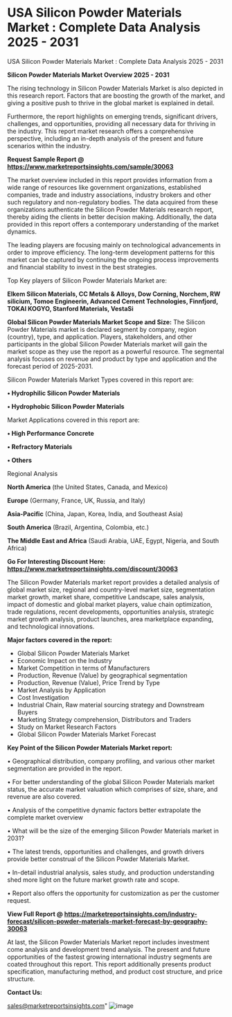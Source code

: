 # USA Silicon Powder Materials Market : Complete Data Analysis 2025 - 2031
USA Silicon Powder Materials Market : Complete Data Analysis 2025 - 2031

<Strong> Silicon Powder Materials Market Overview 2025 - 2031</strong>

The rising technology in Silicon Powder Materials Market is also depicted in this research report. Factors that are boosting the growth of the market, and giving a positive push to thrive in the global market is explained in detail.

Furthermore, the report highlights on emerging trends, significant drivers, challenges, and opportunities, providing all necessary data for thriving in the industry. This report market research offers a comprehensive perspective, including an in-depth analysis of the present and future scenarios within the industry.

<strong>Request Sample Report @ <a href=https://www.marketreportsinsights.com/sample/30063>https://www.marketreportsinsights.com/sample/30063</a></strong>

The market overview included in this report provides information from a wide range of resources like government organizations, established companies, trade and industry associations, industry brokers and other such regulatory and non-regulatory bodies. The data acquired from these organizations authenticate the Silicon Powder Materials research report, thereby aiding the clients in better decision making. Additionally, the data provided in this report offers a contemporary understanding of the market dynamics.

The leading players are focusing mainly on technological advancements in order to improve efficiency. The long-term development patterns for this market can be captured by continuing the ongoing process improvements and financial stability to invest in the best strategies.

Top Key players of Silicon Powder Materials Market are:

<strong>Elkem Silicon Materials, CC Metals & Alloys, Dow Corning, Norchem, RW silicium, Tomoe Engineerin, Advanced Cement Technologies, Finnfjord, TOKAI KOGYO, Stanford Materials, VestaSi</strong>

<strong><b>Global Silicon Powder Materials Market Scope and Size:</b></strong>
The Silicon Powder Materials market is declared segment by company, region (country), type, and application. Players, stakeholders, and other participants in the global Silicon Powder Materials market will gain the market scope as they use the report as a powerful resource. The segmental analysis focuses on revenue and product by type and application and the forecast period of 2025-2031.

Silicon Powder Materials Market Types covered in this report are:

<strong>• Hydrophilic Silicon Powder Materials

• Hydrophobic Silicon Powder Materials</strong>

Market Applications covered in this report are:

<strong>• High Performance Concrete

• Refractory Materials

• Others</strong> 

Regional Analysis

<strong>North America</strong> (the United States, Canada, and Mexico)

<strong>Europe</strong> (Germany, France, UK, Russia, and Italy)

<strong>Asia-Pacific</strong> (China, Japan, Korea, India, and Southeast Asia)

<strong>South America</strong> (Brazil, Argentina, Colombia, etc.)

<strong>The Middle East and Africa</strong> (Saudi Arabia, UAE, Egypt, Nigeria, and South Africa)

<strong>Go For Interesting Discount Here: <a href=https://www.marketreportsinsights.com/discount/30063>https://www.marketreportsinsights.com/discount/30063</a></strong>

The Silicon Powder Materials market report provides a detailed analysis of global market size, regional and country-level market size, segmentation market growth, market share, competitive Landscape, sales analysis, impact of domestic and global market players, value chain optimization, trade regulations, recent developments, opportunities analysis, strategic market growth analysis, product launches, area marketplace expanding, and technological innovations.

<strong><b>Major factors covered in the report:</b></strong>
<ul>
  <li>Global Silicon Powder Materials Market </li>
  <li>Economic Impact on the Industry</li>
  <li>Market Competition in terms of Manufacturers</li>
  <li>Production, Revenue (Value) by geographical segmentation</li>
  <li>Production, Revenue (Value), Price Trend by Type</li>
  <li>Market Analysis by Application</li>
  <li>Cost Investigation</li>
  <li>Industrial Chain, Raw material sourcing strategy and Downstream Buyers</li>
  <li>Marketing Strategy comprehension, Distributors and Traders</li>
  <li>Study on Market Research Factors</li>
  <li>Global Silicon Powder Materials Market Forecast</li>
</ul>

<strong><b>Key Point of the Silicon Powder Materials Market report:</b></strong>

• Geographical distribution, company profiling, and various other market segmentation are provided in the report.

• For better understanding of the global Silicon Powder Materials market status, the accurate market valuation which comprises of size, share, and revenue are also covered.

• Analysis of the competitive dynamic factors better extrapolate the complete market overview

• What will be the size of the emerging Silicon Powder Materials market in 2031?

• The latest trends, opportunities and challenges, and growth drivers provide better construal of the Silicon Powder Materials Market.

• In-detail industrial analysis, sales study, and production understanding shed more light on the future market growth rate and scope.

• Report also offers the opportunity for customization as per the customer request.

<strong><b>View Full Report @ <a href=https://marketreportsinsights.com/industry-forecast/silicon-powder-materials-market-forecast-by-geography-30063>https://marketreportsinsights.com/industry-forecast/silicon-powder-materials-market-forecast-by-geography-30063</a></b></strong>


At last, the Silicon Powder Materials Market report includes investment come analysis and development trend analysis. The present and future opportunities of the fastest growing international industry segments are coated throughout this report. This report additionally presents product specification, manufacturing method, and product cost structure, and price structure.

<strong>Contact Us:</strong>

sales@marketreportsinsights.com"
![image](https://github.com/user-attachments/assets/b3c7721d-90db-469f-9b29-2e1442cb8ca5)
